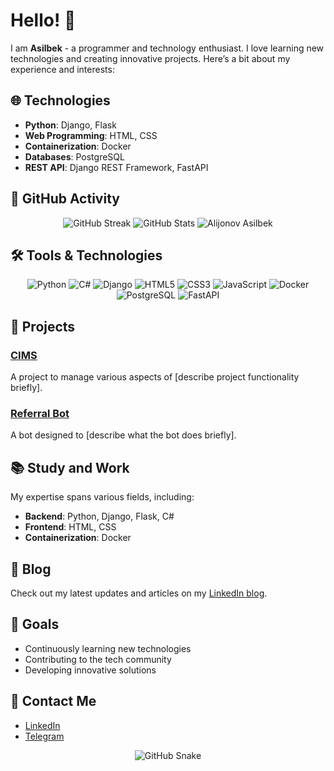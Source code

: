 # Hello! 👋

I am **Asilbek** - a programmer and technology enthusiast. I love learning new technologies and creating innovative projects. Here’s a bit about my experience and interests:




## 🌐 Technologies
- **Python**: Django, Flask
- **Web Programming**: HTML, CSS
- **Containerization**: Docker
- **Databases**: PostgreSQL
- **REST API**: Django REST Framework, FastAPI

 ## 🚀 GitHub Activity

<p align="center">
  <img src="https://github-readme-streak-stats.herokuapp.com/?user=alijonovasilbek&theme=dark&hide_border=true" alt="GitHub Streak" />
  <img src="https://github-readme-stats.vercel.app/api?username=alijonovasilbek&show_icons=true&theme=dark" alt="GitHub Stats" />
  <img src="https://github-profile-summary-cards.vercel.app/api/cards/profile-details?username=alijonovasilbek&theme=github" alt="Alijonov Asilbek" />
</p>

## 🛠️ Tools & Technologies
<p align="center">

  <img src="https://img.shields.io/badge/Python-%2338ACEC.svg?&style=for-the-badge&logo=python&logoColor=white" alt="Python" />
   <img src="https://img.shields.io/badge/C%23-%23239120.svg?&style=for-the-badge&logo=c-sharp&logoColor=white" alt="C#" />
  <img src="https://img.shields.io/badge/Django-%23092E20.svg?&style=for-the-badge&logo=django&logoColor=white" alt="Django" />
    <img src="https://img.shields.io/badge/HTML5-%23E34F26.svg?&style=for-the-badge&logo=html5&logoColor=white" alt="HTML5" />
  <img src="https://img.shields.io/badge/CSS3-%231572B6.svg?&style=for-the-badge&logo=css3&logoColor=white" alt="CSS3" />
  <img src="https://img.shields.io/badge/JavaScript-%23F7DF1C.svg?&style=for-the-badge&logo=javascript&logoColor=black" alt="JavaScript" />

  <img src="https://img.shields.io/badge/Docker-%232496ED.svg?&style=for-the-badge&logo=docker&logoColor=white" alt="Docker" />
  <img src="https://img.shields.io/badge/PostgreSQL-%234F5D73.svg?&style=for-the-badge&logo=postgresql&logoColor=white" alt="PostgreSQL" />
  <img src="https://img.shields.io/badge/FastAPI-%23000000.svg?&style=for-the-badge&logo=fastapi&logoColor=white" alt="FastAPI" />
</p>

## 🚀 Projects
### [CIMS](https://github.com/alijonovasilbek/CIMS)
A project to manage various aspects of [describe project functionality briefly].

### [Referral Bot](https://github.com/alijonovasilbek/Referral-bot)
A bot designed to [describe what the bot does briefly].

## 📚 Study and Work
My expertise spans various fields, including:
- **Backend**: Python, Django, Flask, C#
- **Frontend**: HTML, CSS
- **Containerization**: Docker

## 📝 Blog
Check out my latest updates and articles on my [LinkedIn blog](https://www.linkedin.com/in/alijonovasilbek).

## 🎯 Goals
- Continuously learning new technologies
- Contributing to the tech community
- Developing innovative solutions

## 🔗 Contact Me
- [LinkedIn](https://www.linkedin.com/in/alijonovasilbek)
- [Telegram](https://t.me/asilbek_ax)

<p align='center'>
  <img src='https://github.com/samandareo/samandareo/blob/main/snake.svg' alt='GitHub Snake' />
</p>
